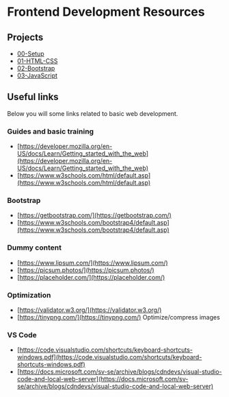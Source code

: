 # Frontend Development Resources

## Projects

* [00-Setup](00-Setup)
* [01-HTML-CSS](01-HTML-CSS)
* [02-Bootstrap](02-Bootstrap)
* [03-JavaScript](03-JavaScript)

## Useful links

Below you will some links related to basic web development.

### Guides and basic training

* [https://developer.mozilla.org/en-US/docs/Learn/Getting_started_with_the_web](https://developer.mozilla.org/en-US/docs/Learn/Getting_started_with_the_web)
* [https://www.w3schools.com/html/default.asp](https://www.w3schools.com/html/default.asp)

### Bootstrap

* [https://getbootstrap.com/](https://getbootstrap.com/)
* [https://www.w3schools.com/bootstrap4/default.asp](https://www.w3schools.com/bootstrap4/default.asp)

### Dummy content

* [https://www.lipsum.com/](https://www.lipsum.com/)
* [https://picsum.photos/](https://picsum.photos/)
* [https://placeholder.com/](https://placeholder.com/)

### Optimization

* [https://validator.w3.org/](https://validator.w3.org/)
* [https://tinypng.com/](https://tinypng.com/) Optimize/compress images

### VS Code

* [https://code.visualstudio.com/shortcuts/keyboard-shortcuts-windows.pdf](https://code.visualstudio.com/shortcuts/keyboard-shortcuts-windows.pdf)
* [https://docs.microsoft.com/sv-se/archive/blogs/cdndevs/visual-studio-code-and-local-web-server](https://docs.microsoft.com/sv-se/archive/blogs/cdndevs/visual-studio-code-and-local-web-server)

